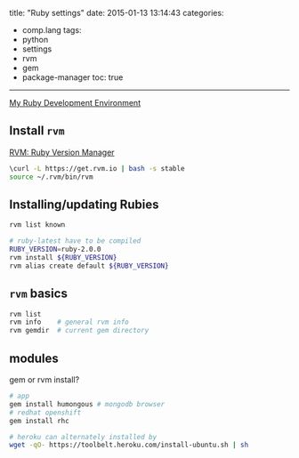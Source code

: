 title: "Ruby settings"
date: 2015-01-13 13:14:43
categories:
- comp.lang
tags:
- python
- settings
- rvm
- gem
- package-manager
toc: true
---

[My Ruby Development Environment](http://jimeh.me/blog/2011/11/01/my-ruby-development-environment/)

## Install `rvm`

[RVM: Ruby Version Manager](https://rvm.io/)

```sh
\curl -L https://get.rvm.io | bash -s stable
source ~/.rvm/bin/rvm
```

## Installing/updating Rubies

```sh
rvm list known

# ruby-latest have to be compiled
RUBY_VERSION=ruby-2.0.0
rvm install ${RUBY_VERSION}
rvm alias create default ${RUBY_VERSION}
```

## `rvm` basics

```sh
rvm list 
rvm info    # general rvm info
rvm gemdir  # current gem directory 
```

## modules

gem or rvm install?

```sh
# app
gem install humongous # mongodb browser
# redhat openshift
gem install rhc
```

```sh
# heroku can alternately installed by
wget -qO- https://toolbelt.heroku.com/install-ubuntu.sh | sh
```
